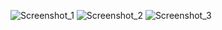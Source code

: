 
![Screenshot_1](https://user-images.githubusercontent.com/92824995/140660999-7db21ef0-e86f-4898-b551-bc42aabab302.png)
![Screenshot_2](https://user-images.githubusercontent.com/92824995/140661009-6835e5fe-14aa-4d93-8e37-f3749ae2c7da.png)
![Screenshot_3](https://user-images.githubusercontent.com/92824995/140661027-c490a948-ab2e-4e64-b98a-1ddcb2681faf.png)
